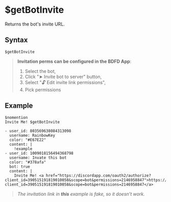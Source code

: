 # $getBotInvite
Returns the bot's invite URL.

## Syntax
```
$getBotInvite
```

> **Invitation perms can be configured in the BDFD App**:
> 1. Select the bot,
> 2. Click "➤ Invite bot to server" button,
> 3. Select "🔓 Edit invite link permissions",
> 4. Pick permissions

## Example
```
$nomention
Invite Me! $getBotInvite
```

``` discord yaml
- user_id: 803569638084313098
  username: RainbowKey
  color: "#E67E22"
  content: |
    !example
- user_id: 1009018156494368798
  username: Invate this bot
  color: "#378afa"
  bot: true
  content: |
    Invite Me! <a href="https://discordapp.com/oauth2/authorize?client_id=390515191819010058&scope=bot&permissions=2146958847">https://discordapp.com/oauth2/authorize?client_id=390515191819010058&scope=bot&permissions=2146958847</a>
```

> *The invitation link in **this** example is fake, so it doesn’t work.*

